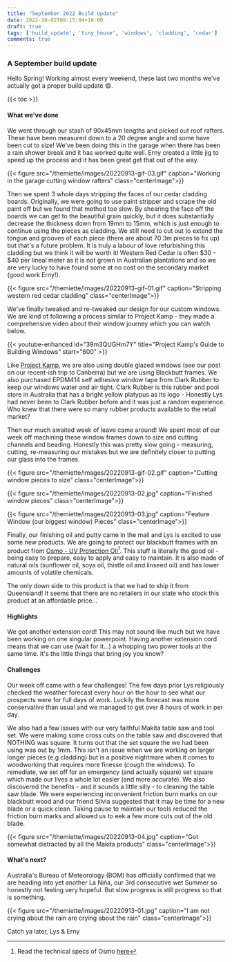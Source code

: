 ```yaml
---
title: "September 2022 Build Update"
date: 2022-10-02T09:15:04+10:00
draft: true
tags: ['build_update', 'tiny_house', 'windows', 'cladding', 'cedar']
comments: true
---
```


### A September build update

Hello Spring! Working almost every weekend, these last two months we've actually got a proper build update :smile:. 

{{< toc >}}

#### What we've done
We went through our stash of 90x45mm lengths and picked out roof rafters. These have been measured down to a 20 degree angle and some have been cut to size! We've been doing this in the garage when there has been a rain shower break and it has worked quite well. Erny created a little jig to speed up the process and it has been great get that out of the way.

{{< figure src="/themiette/images/20220913-gif-03.gif" caption="Working in the garage cutting window rafters" class="centerImage">}}

Then we spent 3 whole days stripping the faces of our cedar cladding boards. Originally, we were going to use paint stripper and scrape the old paint off but we found that method too slow. By shearing the face off the boards we can get to the beautiful grain quickly, but it does substantially decrease the thickness down from 19mm to 15mm, which is just enough to continue using the pieces as cladding. We still need to cut out to extend the tongue and grooves of each piece (there are about 70 3m pieces to fix up) but that's a future problem. It is truly a labour of love refurbishing this cladding but we think it will be worth it! Western Red Cedar is often $30 - $40 per lineal meter as it is not grown in Australian plantations and so we are very lucky to have found some at no cost on the secondary market (good work Erny!).

{{< figure src="/themiette/images/20220913-gif-01.gif" caption="Stripping western red cedar cladding" class="centerImage">}}

We've finally tweaked and re-tweaked our design for our custom windows. We are kind of following a process similar to Project Kamp - they made a comprehensive video about their window journey which you can watch below.   

{{< youtube-enhanced id="39m3QUGHm7Y" title="Project Kamp's Guide to Building Windows" start="600" >}}

Like [Project Kamp](https://projectkamp.com/), we are also using double glazed windows (see our post on our recent-ish trip to Canberra) but we are using Blackbutt frames. We also purchased EPDM414 self adhesive window tape from Clark Rubber to keep our windows water and air tight. Clark Rubber is this rubber and pool store in Australia that has a bright yellow platypus as its logo - Honestly Lys had never been to Clark Rubber before and it was just a random experience. Who knew that there were so many rubber products available to the retail market?

Then our much awaited week of leave came around! We spent most of our week off machining these window frames down to size and cutting channels and beading. Honestly this was pretty slow going - measuring, cutting, re-measuring our mistakes but we are definitely closer to putting our glass into the frames. 

{{< figure src="/themiette/images/20220913-gif-02.gif" caption="Cutting window pieces to size" class="centerImage">}}

{{< figure src="/themiette/images/20220913-02.jpg" caption="Finished window pieces" class="centerImage">}}

{{< figure src="/themiette/images/20220913-03.jpg" caption="Feature Window (our biggest window) Pieces" class="centerImage">}}

Finally, our finishing oil and putty came in the mail and Lys is excited to use some new products. We are going to protect our blackbutt frames with an product from [Osmo - UV Protection Oil](https://www.osmoaustralia.com.au/)[^1]. This stuff is literally the good oil  - being easy to prepare, easy to apply and easy to maintain. It is also made of natural oils (sunflower oil, soya oil, thistle oil and linseed oil) and has lower amounts of volatile chemicals. 

The only down side to this product is that we had to ship it from Queensland! It seems that there are no retailers in our state who stock this product at an affordable price...

#### Highlights
We got another extension cord! This may not sound like much but we have been working on one singular powerpoint. Having another extension cord means that we can use (wait for it...) a whopping two power tools at the same time. It's the little things that bring joy you know? 

#### Challenges
Our week off came with a few challenges! The few days prior Lys religiously checked the weather forecast every hour on the hour to see what our prospects were for full days of work. Luckily the forecast was more conservative than usual and we managed to get over 8 hours of work in per day. 

We also had a few issues with our very faithful Makita table saw and tool set. We were making some cross cuts on the table saw and discovered that NOTHING was square. It turns out that the set square the we had been using was out by 1mm. This isn't an issue when we are working on larger longer pieces (e.g cladding) but is a positive nightmare when it comes to woodworking that requires more finesse (*cough* the windows). To remediate, we set off for an emergency (and actually square) set square which made our lives a whole lot easier (and more accurate). We also discovered the benefits - and it sounds a little silly - to cleaning the table saw blade. We were experiencing inconvenient friction burn marks on our blackbutt wood and our friend Silvia suggested that it may be time for a new blade or a quick clean. Taking pause to maintain our tools reduced the friction burn marks and allowed us to eek a few more cuts out of the old blade.

{{< figure src="/themiette/images/20220913-04.jpg" caption="Got somewhat distracted by all the Makita products" class="centerImage">}}


#### What's next?
Australia's Bureau of Meteorology (BOM) has officially confirmed that we are heading into yet another La Niña, our 3rd consecutive wet Summer so honestly not feeling very hopeful. But slow progress is still progress so that is something.

{{< figure src="/themiette/images/20220913-01.jpg" caption="I am not crying about the rain are crying about the rain" class="centerImage">}}


Catch ya later,
Lys & Erny

[^1]: Read the technical specs of Osmo [here](https://www.osmoaustralia.com.au/cms/uploads/product/UV-Protection-Oil-410/PI-410-DIY_UVOE_GB_LR.pdf)


